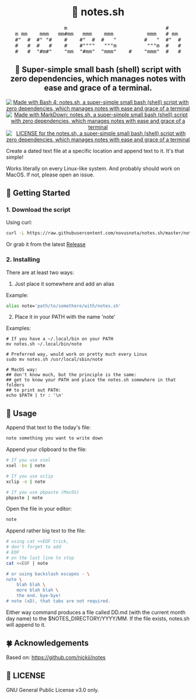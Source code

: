 <div align="center">
  <h1 style="border-bottom: none !important;">📝 notes.sh</h1>
  <p>
<pre>
                m                                #    
m mm    mmm   mm#mm   mmm    mmm           mmm   # mm 
#"  #  #" "#    #    #"  #  #   "         #   "  #"  #
#   #  #   #    #    #""""   """m          """m  #   #
#   #  "#m#"    "mm  "#mm"  "mmm"    #    "mmm"  #   #
</pre>
  </p>
  <h2 style="border-bottom: none !important;">
    🐧 Super-simple small bash (shell) script with zero dependencies,
    which manages notes with ease and grace of a terminal.
  </h2>
  <a target="_blank" href="https://www.gnu.org/software/bash/">
    <img
      src="https://img.shields.io/badge/Made%20with-Bash-1f425f.svg"
      alt="Made with Bash 4: notes.sh, a super-simple small bash (shell) script with zero dependencies, which manages notes with ease and grace of a terminal" />
  </a>
  <a target="_blank" href="http://commonmark.org">
    <img
      src="https://img.shields.io/badge/Made%20with-Markdown-1f425f.svg"
      alt="Made with MarkDown: notes.sh, a super-simple small bash (shell) script with zero dependencies, which manages notes with ease and grace of a terminal" />
  </a>
  <a href="https://github.com/novusnota/notes.sh#license">
    <img
      src="https://img.shields.io/badge/LICENSE-GPLv3.0-blue"
      alt="LICENSE for the notes.sh, a super-simple small bash (shell) script with zero dependencies, which manages notes with ease and grace of a terminal" />
  </a>

</div>

Create a dated text file at a specific location and append text to it. It's that simple!

Works literally on every Linux-like system. And probably should work on MacOS.
If not, please open an issue.

## 🤟 Getting Started

### 1. Download the script

Using curl:

```bash
curl -L https://raw.githubusercontent.com/novusnota/notes.sh/master/notes.sh
```

Or grab it from the latest [Release](https://github.com/novusnota/notes.sh/releases/latest)

### 2. Installing

There are at least two ways:

1. Just place it somewhere and add an alias

Example:

```bash
alias note='path/to/somethere/with/notes.sh'
```

2. Place it in your PATH with the name 'note'

Examples:

```
# If you have a ~/.local/bin on your PATH
mv notes.sh ~/.local/bin/note

# Preferred way, would work on pretty much every Linux
sudo mv notes.sh /usr/local/sbin/note

# MacOS way:
## don't know much, but the principle is the same:
## get to know your PATH and place the notes.sh somewhere in that folders
## to print out PATH:
echo $PATH | tr : '\n'
```

## 🧐 Usage

Append that text to the today's file:

```bash
note something you want to write down
```

Append your clipboard to the file:

```bash
# If you use xsel
xsel -bo | note

# If you use xclip
xclip -o | note

# If you use pbpaste (MacOS)
pbpaste | note
```

Open the file in your editor:

```bash
note
```

Append rather big text to the file:

```bash
# using cat <<EOF trick,
# don't forget to add
# EOF
# on the last line to stop
cat <<EOF | note

# or using backslash escapes - \
note \
    blah blah \
    more blah blah \
    the end. bye-bye!
# note (xD), that tabs are not required.
```

Either way command produces a file called DD.md (with the current month day name)
to the $NOTES\_DIRECTORY/YYYY/MM. If the file exists, notes.sh will append to it.

## 🍀 Acknowledgements

Based on: https://github.com/nickjj/notes

## 📝 LICENSE

GNU General Public License v3.0 only.

